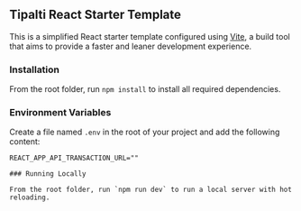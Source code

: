 ## Tipalti React Starter Template

This is a simplified React starter template configured using [Vite](https://vitejs.dev/guide/), a build tool that aims to provide a faster and leaner development experience.


### Installation

From the root folder, run `npm install` to install all required dependencies.

### Environment Variables

Create a file named `.env` in the root of your project and add the following content:

```properties
REACT_APP_API_TRANSACTION_URL=""

### Running Locally

From the root folder, run `npm run dev` to run a local server with hot reloading.
